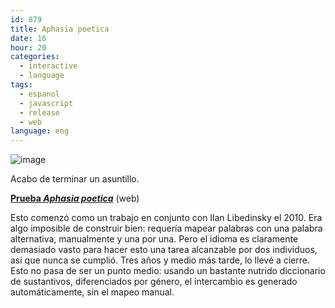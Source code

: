 ```yaml
---
id: 879
title: Aphasia poetica
date: 16
hour: 20
categories:
  - interactive
  - language
tags:
  - espanol
  - javascript
  - release
  - web
language: eng
---
```


![image](/files/2014/04-aphasia-poetica/aphasiapoetica.png "Aphasia Poetica screenshot")

Acabo de terminar un asuntillo.

[**Prueba _Aphasia poetica_**](//www.agj.cl/files/games/aphasiapoetica/) (web)

Esto comenzó como un trabajo en conjunto con Ilan Libedinsky el 2010. Era algo imposible de construir bien: requería mapear palabras con una palabra alternativa, manualmente y una por una. Pero el idioma es claramente demasiado vasto para hacer esto una tarea alcanzable por dos individuos, así que nunca se cumplió. Tres años y medio más tarde, lo llevé a cierre. Esto no pasa de ser un punto medio: usando un bastante nutrido diccionario de sustantivos, diferenciados por género, el intercambio es generado automáticamente, sin el mapeo manual.
